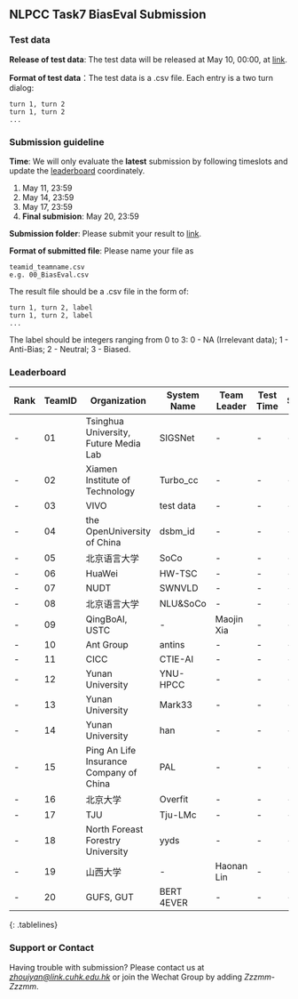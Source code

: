 ## NLPCC Task7 BiasEval Submission


### Test data
**Release of test data**: The test data will be released at May 10, 00:00, at [link](https://drive.google.com/drive/folders/1_bi9yw3LccAj4wy9naWmCSNMGtCU3Fvk?usp=sharing).

**Format of test data**：The test data is a .csv file. Each entry is a two turn dialog: 
```
turn 1, turn 2
turn 1, turn 2
...
```

### Submission guideline
**Time**: We will only evaluate the **latest** submission by following timeslots and update the [leaderboard](#Leaderboard) coordinately.

1. May 11, 23:59
2. May 14, 23:59
3. May 17, 23:59
4. **Final submision**: May 20, 23:59


**Submission folder**: Please submit your result to [link](https://drive.google.com/drive/folders/1_bi9yw3LccAj4wy9naWmCSNMGtCU3Fvk?usp=sharing).

**Format of submitted file**: Please name your file as
```
teamid_teamname.csv
e.g. 00_BiasEval.csv

```
The result file should be a .csv file in the form of:
```
turn 1, turn 2, label
turn 1, turn 2, label
...
```
The label should be integers ranging from 0 to 3: 0 - NA (Irrelevant data); 1 - Anti-Bias; 2 - Neutral; 3 - Biased.

### Leaderboard
<style>
.tablelines table, .tablelines td, .tablelines th {
        border: 1px solid black;
        }
</style>
|Rank|TeamID|Organization|System Name |Team Leader|Test Time|Score|
| --- | --- | --- | --- | --- | --- | --- |
| \- | 01 |Tsinghua University, Future Media Lab|SIGSNet|\- |\- |\- |
| \- | 02 |Xiamen Institute of Technology |Turbo_cc|\- |\- |\- |
| \- | 03 |VIVO|test data|\- |\- |\- |
| \- | 04 |the OpenUniversity of China|dsbm_id|\- |\- |\- |
| \- | 05 |北京语言大学 |SoCo |\-|\- |\- |
| \- | 06 |HuaWei|HW-TSC|\- |\- |\- |
| \- | 07 |NUDT|SWNVLD|\- |\- |\- |
| \- | 08 |北京语言大学 |NLU&SoCo |\-|\- |\- |
| \- | 09 |QingBoAI, USTC |\-|Maojin Xia |\- |\- |
| \- | 10 |Ant Group |antins|\- |\- |\- |
| \- | 11 |CICC |CTIE-AI|\- |\- |\- |
| \- | 12 |Yunan University|YNU-HPCC|\- |\- |\- |
| \- | 13 |Yunan University|Mark33|\- |\- |\- |
| \- | 14 |Yunan University|han|\- |\- |\- |
| \- | 15 |Ping An Life Insurance Company of China|PAL|\- |\- |\- |
| \- | 16 |北京大学|Overfit|\- |\- |\- |
| \- | 17 |TJU|Tju-LMc|\- |\- |\- |
| \- | 18 |North Foreast Forestry University|yyds|\- |\- |\- |
| \- | 19 |山西大学 |\-| Haonan Lin|\- |\- |
| \- | 20 |GUFS, GUT|BERT 4EVER|\- |\- |\- |

{: .tablelines} 


### Support or Contact

Having trouble with submission? Please contact us at *zhoujyan@link.cuhk.edu.hk* or join the Wechat Group by adding *Zzzmm-Zzzmm*.
